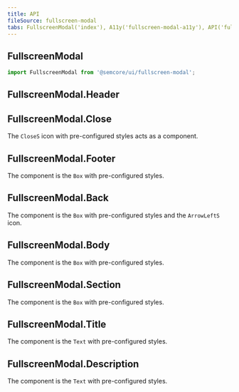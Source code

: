 ```yaml
---
title: API
fileSource: fullscreen-modal
tabs: FullscreenModal('index'), A11y('fullscreen-modal-a11y'), API('fullscreen-modal-api'), Example('fullscreen-modal-code'), Changelog('fullscreen-modal-changelog')
---
```


## FullscreenModal

```js
import FullscreenModal from '@semcore/ui/fullscreen-modal';
```

<TypesView type="FullscreenModalProps" :types={...types} />

## FullscreenModal.Header

<TypesView type="FullscreenModalHeaderProps" :types={...types} />

## FullscreenModal.Close

The `CloseS` icon with pre-configured styles acts as a component.

## FullscreenModal.Footer

The component is the `Box` with pre-configured styles.

## FullscreenModal.Back

The component is the `Box` with pre-configured styles and the `ArrowLeftS` icon.

## FullscreenModal.Body

The component is the `Box` with pre-configured styles.

## FullscreenModal.Section

The component is the `Box` with pre-configured styles.

## FullscreenModal.Title

The component is the `Text` with pre-configured styles.

## FullscreenModal.Description

The component is the `Text` with pre-configured styles.

<script setup>import { data as types } from '@types.data.ts';</script>